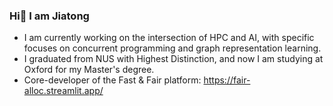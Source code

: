 ### Hi👋 I am Jiatong

- I am currently working on the intersection of HPC and AI, with specific focuses on concurrent programming and graph representation learning.
- I graduated from NUS with Highest Distinction, and now I am studying at Oxford for my Master's degree.
- Core-developer of the Fast & Fair platform: https://fair-alloc.streamlit.app/

<!--
**JThh/JThh** is a ✨ _special_ ✨ repository because its `README.md` (this file) appears on your GitHub profile.

Here are some ideas to get you started:

- 🔭 I’m currently working on ...
- 🌱 I’m currently learning ...
- 👯 I’m looking to collaborate on ...
- 🤔 I’m looking for help with ...
- 💬 Ask me about ...
- 📫 How to reach me: ...
- 😄 Pronouns: ...
- ⚡ Fun fact: ...
-->

